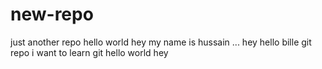 # new-repo
just another repo
hello world hey my name is hussain ... 
hey 
hello bille
git repo i want to learn git hello world hey  
